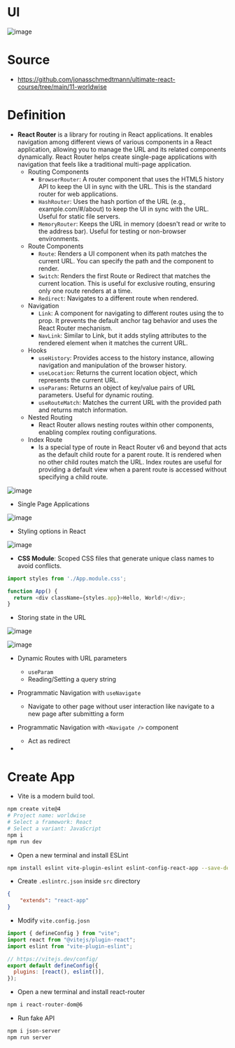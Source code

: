 # UI
![image](https://github.com/ehsan-ebadi/React/assets/64855572/b20628e0-0bfb-4180-a341-d60c768264ae)

# Source
- https://github.com/jonasschmedtmann/ultimate-react-course/tree/main/11-worldwise

# Definition
- **React Router** is a library for routing in React applications. It enables navigation among different views of various components in a React application, allowing you to manage the URL and its related components dynamically. React Router helps create single-page applications with navigation that feels like a traditional multi-page application.
  - Routing Components
    - `BrowserRouter`: A router component that uses the HTML5 history API to keep the UI in sync with the URL. This is the standard router for web applications.
    - `HashRouter`: Uses the hash portion of the URL (e.g., example.com/#/about) to keep the UI in sync with the URL. Useful for static file servers.
    - `MemoryRouter`: Keeps the URL in memory (doesn't read or write to the address bar). Useful for testing or non-browser environments.
  - Route Components
    - `Route`: Renders a UI component when its path matches the current URL. You can specify the path and the component to render.
    - `Switch`: Renders the first Route or Redirect that matches the current location. This is useful for exclusive routing, ensuring only one route renders at a time.
    - `Redirect`: Navigates to a different route when rendered.
  - Navigation
    - `Link`: A component for navigating to different routes using the to prop. It prevents the default anchor tag behavior and uses the React Router mechanism.
    - `NavLink`: Similar to Link, but it adds styling attributes to the rendered element when it matches the current URL.
  - Hooks
    - `useHistory`: Provides access to the history instance, allowing navigation and manipulation of the browser history.
    - `useLocation`: Returns the current location object, which represents the current URL.
    - `useParams`: Returns an object of key/value pairs of URL parameters. Useful for dynamic routing.
    - `useRouteMatch`: Matches the current URL with the provided path and returns match information.
  - Nested Routing
    - React Router allows nesting routes within other components, enabling complex routing configurations.
  - Index Route
    - Is a special type of route in React Router v6 and beyond that acts as the default child route for a parent route. It is rendered when no other child routes match the URL. Index routes are useful for providing a default view when a parent route is accessed without specifying a child route.

![image](https://github.com/ehsan-ebadi/React/assets/64855572/ee5817da-8268-432f-9eb5-9ca3d0c6e45f)

- Single Page Applications

![image](https://github.com/ehsan-ebadi/React/assets/64855572/28009e3d-72a1-4256-bca7-86e291d583b7)

- Styling options in React

![image](https://github.com/ehsan-ebadi/React/assets/64855572/158c9a1b-5b55-47d2-9dbd-d52d03cb72ee)

- **CSS Module**: Scoped CSS files that generate unique class names to avoid conflicts.
```javascript
import styles from './App.module.css';

function App() {
  return <div className={styles.app}>Hello, World!</div>;
}
```

- Storing state in the URL

![image](https://github.com/ehsan-ebadi/React/assets/64855572/fc9f4999-e07f-425f-b995-02fc07955bbd)

![image](https://github.com/ehsan-ebadi/React/assets/64855572/58e81692-e78f-43ec-aeee-0b757aede38d)

- Dynamic Routes with URL parameters
  - `useParam`
  - Reading/Setting a query string

- Programmatic Navigation with `useNavigate`
  - Navigate to other page without user interaction like navigate to a new page after submitting a form 

- Programmatic Navigation with `<Navigate />` component
  - Act as redirect 

- 

# Create App
- Vite is a modern build tool.
```bash
npm create vite@4
# Project name: worldwise
# Select a framework: React
# Select a variant: JavaScript
npm i
npm run dev
```

- Open a new terminal and install ESLint
```bash
npm install eslint vite-plugin-eslint eslint-config-react-app --save-dev
```

- Create `.eslintrc.json` inside `src` directory
```json
{
    "extends": "react-app"
}
```

- Modify `vite.config.josn`
```javascript
import { defineConfig } from "vite";
import react from "@vitejs/plugin-react";
import eslint from "vite-plugin-eslint";

// https://vitejs.dev/config/
export default defineConfig({
  plugins: [react(), eslint()],
});
```

- Open a new terminal and install react-router
```bash
npm i react-router-dom@6
```

- Run fake API
```bash
npm i json-server
npm run server 
